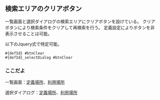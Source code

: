 ## 検索エリアのクリアボタン

一覧画面と選択ダイアログの検索エリアにクリアボタンを設けている。
クリアボタンにより検索条件をクリアして再検索を行う。
定義設定によりボタンを非表示させることは可能。

以下のJquery式で特定可能。
```
#{defId} #btnClear
#{defId}_selectDialog #btnClear
```

### ここだよ
一覧画面：[定義場所](https://efwgrp.github.io/ske_image/svg/condition.clear.listPage.def.svg)、[利用場所](https://efwgrp.github.io/ske_image/svg/condition.clear.listPage.svg)

選択ダイアログ：[定義場所](https://efwgrp.github.io/ske_image/svg/condition.clear.selectDialog.def.svg)、[利用場所](https://efwgrp.github.io/ske_image/svg/condition.clear.selectDialog.svg)
